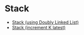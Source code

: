 # Stack
* [Stack (using Doubly Linked List)](./Stack_DoublyLinkedList.cs)
* [Stack (increment K latest)](./IncrementStack_DoublyLinkedList.cs)